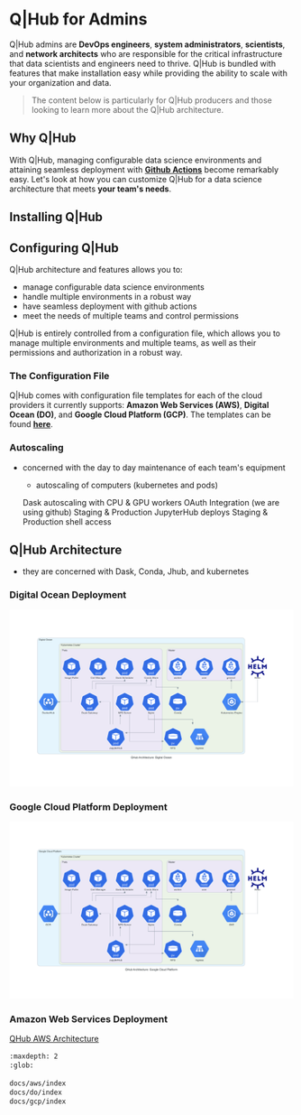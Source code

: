 # Q|Hub for Admins

Q|Hub admins are **DevOps engineers**, **system administrators**, **scientists**, and **network architects** who are responsible for the critical infrastructure that data scientists and engineers need to thrive. Q|Hub is bundled with features that make installation easy while providing the ability to scale with your organization and data.

> The content below is particularly for Q|Hub producers and those looking to learn more about the Q|Hub architecture.

## **Why Q|Hub**

With Q|Hub, managing configurable data science environments and attaining seamless deployment with [**Github Actions**](https://github.com/marketplace/actions/deployment-action) become remarkably easy. Let's look at how you can customize Q|Hub for a data science architecture that meets  **your team's needs**.


## Installing Q|Hub

## Configuring Q|Hub

Q|Hub architecture and features allows you to:

- manage configurable data science environments
- handle multiple environments in a robust way
- have seamless deployment with github actions
- meet the needs of multiple teams and control permissions

Q|Hub is entirely controlled from a configuration file, which allows you to manage multiple environments and multiple teams, as well as their permissions and authorization in a robust way.

### The Configuration File

Q|Hub comes with configuration file templates for each of the cloud providers it currently supports: **Amazon Web Services (AWS)**, **Digital Ocean (DO)**, and **Google Cloud Platform (GCP)**. The templates can be found [**here**]('#').

### Autoscaling
- concerned with the day to day maintenance of each team's equipment 
    - autoscaling of computers (kubernetes and pods)
    
    
    Dask autoscaling with CPU & GPU workers
OAuth Integration (we are using github)
Staging & Production JupyterHub deploys
Staging & Production shell access 

## Q|Hub Architecture 
- they are concerned with Dask, Conda, Jhub, and kubernetes

### Digital Ocean Deployment

![QHub DO Architecture](../images/qhub_do_architecture.png)

### Google Cloud Platform Deployment

![QHub DO Architecture](../images/qhub_gcp_architecture.png)

### Amazon Web Services Deployment

[QHub AWS Architecture](#)

    
    
    
    
```{toctree}
:maxdepth: 2
:glob:

docs/aws/index
docs/do/index
docs/gcp/index
```